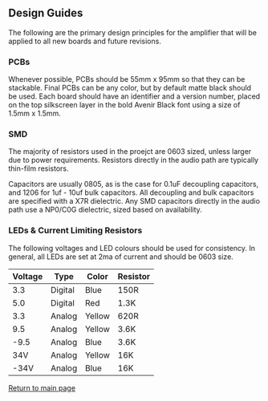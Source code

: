 ## Design Guides

The following are the primary design principles for the amplifier that will be applied to all new boards and future revisions.

### PCBs

Whenever possible, PCBs should be 55mm x 95mm so that they can be stackable. Final PCBs can be any color, but by default matte black should be used.  Each board should have an identifier and a version number, placed on the top silkscreen layer in the bold Avenir Black font using a size of 1.5mm x 1.5mm.

### SMD

The majority of resistors used in the proejct are 0603 sized, unless larger due to power requirements. Resistors directly in the audio path are typically thin-film resistors.

Capacitors are usually 0805, as is the case for 0.1uF decoupling capacitors, and 1206 for 1uf - 10uf bulk capacitors. All decoupling and bulk capacitors are specified with a X7R dielectric.  Any SMD capacitors directly in the audio path use a NP0/C0G dielectric, sized based on availability. 

### LEDs & Current Limiting Resistors

The following voltages and LED colours should be used for consistency. In general, all LEDs are set at 2ma of current and should be 0603 size.

| Voltage | Type | Color | Resistor |
| ------- | ---- | ----- | -------- | 
| 3.3 | Digital | Blue | 150R |
| 5.0 | Digital | Red | 1.3K |
| 3.3 | Analog | Yellow | 620R |
| 9.5 | Analog | Yellow | 3.6K |
| -9.5 | Analog | Blue | 3.6K |
| 34V | Analog | Yellow |16K |
| -34V | Analog | Blue | 16K |

[Return to main page](/)

